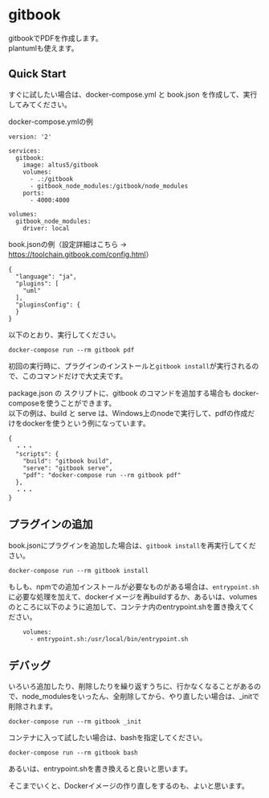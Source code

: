 # gitbook

gitbookでPDFを作成します。  
plantumlも使えます。  

## Quick Start

すぐに試したい場合は、docker-compose.yml と book.json を作成して、実行してみてください。

docker-compose.ymlの例
```
version: '2'

services:
  gitbook:
    image: altus5/gitbook
    volumes:
      - .:/gitbook
      - gitbook_node_modules:/gitbook/node_modules
    ports:
      - 4000:4000

volumes:
  gitbook_node_modules:
    driver: local
```

book.jsonの例（設定詳細はこちら → <https://toolchain.gitbook.com/config.html>）  
```
{
  "language": "ja",
  "plugins": [
    "uml"
  ],
  "pluginsConfig": {
  }
}
```

以下のとおり、実行してください。
```
docker-compose run --rm gitbook pdf
```
初回の実行時に、プラグインのインストールと`gitbook install`が実行されるので、このコマンドだけで大丈夫です。

package.json の スクリプトに、gitbook のコマンドを追加する場合も
docker-composeを使うことができます。  
以下の例は、build と serve は、Windows上のnodeで実行して、pdfの作成だけをdockerを使うという例になっています。  
```
{
  ・・・
  "scripts": {
    "build": "gitbook build",
    "serve": "gitbook serve",
    "pdf": "docker-compose run --rm gitbook pdf"
  },
  ・・・
}
```

## プラグインの追加

book.jsonにプラグインを追加した場合は、`gitbook install`を再実行してください。
```
docker-compose run --rm gitbook install
```
もしも、npmでの追加インストールが必要なものがある場合は、`entrypoint.sh`に必要な処理を加えて、dockerイメージを再buildするか、あるいは、volumesのところに以下のように追加して、コンテナ内のentrypoint.shを置き換えてください。
```
    volumes:
      - entrypoint.sh:/usr/local/bin/entrypoint.sh
```

## デバッグ

いろいろ追加したり、削除したりを繰り返すうちに、行かなくなることがあるので、node_modulesをいったん、全削除してから、やり直したい場合は、_initで削除されます。
```
docker-compose run --rm gitbook _init
```

コンテナに入って試したい場合は、bashを指定してください。
```
docker-compose run --rm gitbook bash
```
あるいは、entrypoint.shを書き換えると良いと思います。

そこまでいくと、Dockerイメージの作り直しをするのも、よいと思います。

